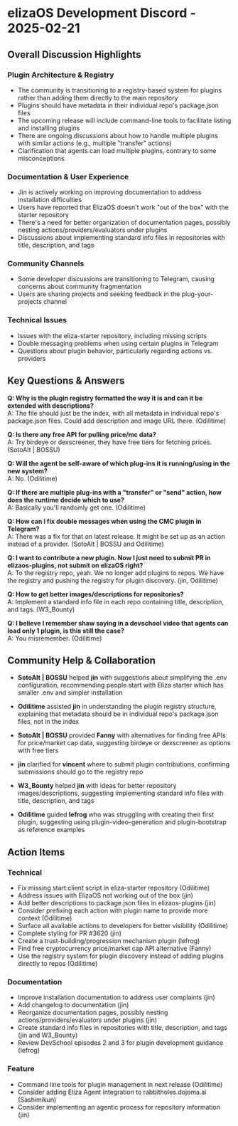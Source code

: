 # elizaOS Development Discord - 2025-02-21

## Overall Discussion Highlights

### Plugin Architecture & Registry
- The community is transitioning to a registry-based system for plugins rather than adding them directly to the main repository
- Plugins should have metadata in their individual repo's package.json files
- The upcoming release will include command-line tools to facilitate listing and installing plugins
- There are ongoing discussions about how to handle multiple plugins with similar actions (e.g., multiple "transfer" actions)
- Clarification that agents can load multiple plugins, contrary to some misconceptions

### Documentation & User Experience
- Jin is actively working on improving documentation to address installation difficulties
- Users have reported that ElizaOS doesn't work "out of the box" with the starter repository
- There's a need for better organization of documentation pages, possibly nesting actions/providers/evaluators under plugins
- Discussions about implementing standard info files in repositories with title, description, and tags

### Community Channels
- Some developer discussions are transitioning to Telegram, causing concerns about community fragmentation
- Users are sharing projects and seeking feedback in the plug-your-projects channel

### Technical Issues
- Issues with the eliza-starter repository, including missing scripts
- Double messaging problems when using certain plugins in Telegram
- Questions about plugin behavior, particularly regarding actions vs. providers

## Key Questions & Answers

**Q: Why is the plugin registry formatted the way it is and can it be extended with descriptions?**  
A: The file should just be the index, with all metadata in individual repo's package.json files. Could add description and image URL there. (Odilitime)

**Q: Is there any free API for pulling price/mc data?**  
A: Try birdeye or dexscreener, they have free tiers for fetching prices. (SotoAlt | BOSSU)

**Q: Will the agent be self-aware of which plug-ins it is running/using in the new system?**  
A: No. (Odilitime)

**Q: If there are multiple plug-ins with a "transfer" or "send" action, how does the runtime decide which to use?**  
A: Basically you'll randomly get one. (Odilitime)

**Q: How can I fix double messages when using the CMC plugin in Telegram?**  
A: There was a fix for that on latest release. It might be set up as an action instead of a provider. (SotoAlt | BOSSU and Odilitime)

**Q: I want to contribute a new plugin. Now I just need to submit PR in elizaos-plugins, not submit on elizaOS right?**  
A: To the registry repo, yeah. We no longer add plugins to repos. We have the registry and pushing the registry for plugin discovery. (jin, Odilitime)

**Q: How to get better images/descriptions for repositories?**  
A: Implement a standard info file in each repo containing title, description, and tags. (W3_Bounty)

**Q: I believe I remember shaw saying in a devschool video that agents can load only 1 plugin, is this still the case?**  
A: You misremember. (Odilitime)

## Community Help & Collaboration

- **SotoAlt | BOSSU** helped **jin** with suggestions about simplifying the .env configuration, recommending people start with Eliza starter which has smaller .env and simpler installation
  
- **Odilitime** assisted **jin** in understanding the plugin registry structure, explaining that metadata should be in individual repo's package.json files, not in the index
  
- **SotoAlt | BOSSU** provided **Fanny** with alternatives for finding free APIs for price/market cap data, suggesting birdeye or dexscreener as options with free tiers
  
- **jin** clarified for **vincent** where to submit plugin contributions, confirming submissions should go to the registry repo
  
- **W3_Bounty** helped **jin** with ideas for better repository images/descriptions, suggesting implementing standard info files with title, description, and tags
  
- **Odilitime** guided **lefrog** who was struggling with creating their first plugin, suggesting using plugin-video-generation and plugin-bootstrap as reference examples

## Action Items

### Technical
- Fix missing start:client script in eliza-starter repository (Odilitime)
- Address issues with ElizaOS not working out of the box (jin)
- Add better descriptions to package.json files in elizaos-plugins (jin)
- Consider prefixing each action with plugin name to provide more context (Odilitime)
- Surface all available actions to developers for better visibility (Odilitime)
- Complete styling for PR #3620 (jin)
- Create a trust-building/progression mechanism plugin (lefrog)
- Find free cryptocurrency price/market cap API alternative (Fanny)
- Use the registry system for plugin discovery instead of adding plugins directly to repos (Odilitime)

### Documentation
- Improve installation documentation to address user complaints (jin)
- Add changelog to documentation (jin)
- Reorganize documentation pages, possibly nesting actions/providers/evaluators under plugins (jin)
- Create standard info files in repositories with title, description, and tags (jin and W3_Bounty)
- Review DevSchool episodes 2 and 3 for plugin development guidance (lefrog)

### Feature
- Command line tools for plugin management in next release (Odilitime)
- Consider adding Eliza Agent integration to rabbitholes.dojoma.ai (Sashimikun)
- Consider implementing an agentic process for repository information (jin)